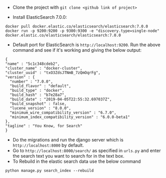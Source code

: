   * Clone the project with ```git clone <github link of project>```

  * Install ElasticSearch 7.0.0:
```
docker pull docker.elastic.co/elasticsearch/elasticsearch:7.0.0
docker run -p 9200:9200 -p 9300:9300 -e "discovery.type=single-node" docker.elastic.co/elasticsearch/elasticsearch:7.0.0
```
  * Default port for ElasticSearch is ```http://localhost:9200```. Run the above command and see if it's working and giving the below output:
  ```
  {
  "name" : "5c1c348cdeb2",
  "cluster_name" : "docker-cluster",
  "cluster_uuid" : "txO3ZdsJTNmB_7zQmOqrFg",
  "version" : {
    "number" : "7.0.0",
    "build_flavor" : "default",
    "build_type" : "docker",
    "build_hash" : "b7e28a7",
    "build_date" : "2019-04-05T22:55:32.697037Z",
    "build_snapshot" : false,
    "lucene_version" : "8.0.0",
    "minimum_wire_compatibility_version" : "6.7.0",
    "minimum_index_compatibility_version" : "6.0.0-beta1"
  },
  "tagline" : "You Know, for Search"
}
  ```
  * Do the migrations and run the django server which is ```http://localhost:8000``` by default.
  * Go to ```http://localhost:8000/search/``` as specified in ```urls.py``` and enter the search text you want to search for in the text box.
  * To Rebuild in the elastic search data use the below command
```
python manage.py search_index --rebuild
```
